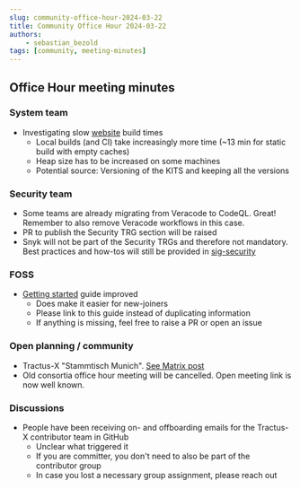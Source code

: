 ```yaml
---
slug: community-office-hour-2024-03-22
title: Community Office Hour 2024-03-22
authors:
    - sebastian_bezold
tags: [community, meeting-minutes]
---
```


## Office Hour meeting minutes

### System team

- Investigating slow [website](https://eclipse-tractusx.github.io/) build times
  - Local builds (and CI) take increasingly more time (~13 min for static build with empty caches)
  - Heap size has to be increased on some machines
  - Potential source: Versioning of the KITS and keeping all the versions

### Security team

- Some teams are already migrating from Veracode to CodeQL. Great! Remember to also remove Veracode workflows in this case.
- PR to publish the Security TRG section will be raised
- Snyk will not be part of the Security TRGs and therefore not mandatory. Best practices and how-tos will still be provided in [sig-security](https://github.com/eclipse-tractusx/sig-security)

### FOSS

- [Getting started](https://eclipse-tractusx.github.io/docs/oss/getting-started) guide improved
  - Does make it easier for new-joiners
  - Please link to this guide instead of duplicating information
  - If anything is missing, feel free to raise a PR or open an issue

### Open planning / community

- Tractus-X "Stammtisch Munich". [See Matrix post](https://matrix.to/#/!oXNwXGsvkbDUMiQhms:matrix.eclipse.org/$HQJu6RdRdobY62XxARHy7kRe0hIqX2fLw4A4l6x2exk?via=matrix.eclipse.org&via=matrix.org&via=dev-null.rocks)
- Old consortia office hour meeting will be cancelled. Open meeting link is now well known.

### Discussions

- People have been receiving on- and offboarding emails for the Tractus-X contributor team in GitHub
  - Unclear what triggered it
  - If you are committer, you don't need to also be part of the contributor group
  - In case you lost a necessary group assignment, please reach out

